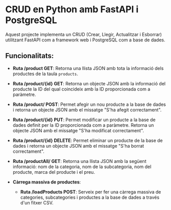 # CRUD en Python amb FastAPI i PostgreSQL

Aquest projecte implementa un CRUD (Crear, Llegir, Actualitzar i Esborrar) utilitzant FastAPI com a framework web i PostgreSQL com a base de dades.

## Funcionalitats:

- **Ruta /product GET**: Retorna una llista JSON amb tota la informació dels productes de la taula `products`.
- **Ruta /product/{id} GET**: Retorna un objecte JSON amb la informació del producte la ID del qual coincideix amb la ID proporcionada com a paràmetre.
- **Ruta /product/ POST**: Permet afegir un nou producte a la base de dades i retorna un objecte JSON amb el missatge "S'ha afegit correctament".
- **Ruta /product/{id} PUT**: Permet modificar un producte a la base de dades definit per la ID proporcionada com a paràmetre. Retorna un objecte JSON amb el missatge "S'ha modificat correctament".
- **Ruta /product/{id} DELETE**: Permet eliminar un producte de la base de dades i retorna un objecte JSON amb el missatge "S'ha borrat correctament".
- **Ruta /productAll/ GET**: Retorna una llista JSON amb la següent informació: nom de la categoria, nom de la subcategoria, nom del producte, marca del producte i el preu.

- **Càrrega massiva de productes**:
  - **Ruta /loadProducts POST**: Serveix per fer una càrrega massiva de categories, subcategories i productes a la base de dades a través d'un fitxer CSV.
